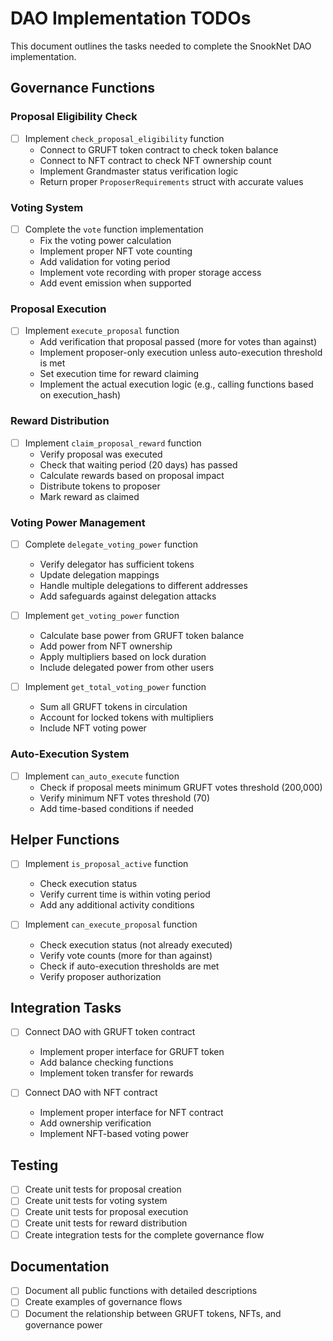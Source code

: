 # DAO Implementation TODOs

This document outlines the tasks needed to complete the SnookNet DAO implementation.

## Governance Functions

### Proposal Eligibility Check
- [ ] Implement `check_proposal_eligibility` function
  - Connect to GRUFT token contract to check token balance
  - Connect to NFT contract to check NFT ownership count
  - Implement Grandmaster status verification logic
  - Return proper `ProposerRequirements` struct with accurate values

### Voting System
- [ ] Complete the `vote` function implementation
  - Fix the voting power calculation
  - Implement proper NFT vote counting
  - Add validation for voting period
  - Implement vote recording with proper storage access
  - Add event emission when supported

### Proposal Execution
- [ ] Implement `execute_proposal` function
  - Add verification that proposal passed (more for votes than against)
  - Implement proposer-only execution unless auto-execution threshold is met
  - Set execution time for reward claiming
  - Implement the actual execution logic (e.g., calling functions based on execution_hash)

### Reward Distribution
- [ ] Implement `claim_proposal_reward` function
  - Verify proposal was executed
  - Check that waiting period (20 days) has passed
  - Calculate rewards based on proposal impact
  - Distribute tokens to proposer
  - Mark reward as claimed

### Voting Power Management
- [ ] Complete `delegate_voting_power` function
  - Verify delegator has sufficient tokens
  - Update delegation mappings
  - Handle multiple delegations to different addresses
  - Add safeguards against delegation attacks

- [ ] Implement `get_voting_power` function
  - Calculate base power from GRUFT token balance
  - Add power from NFT ownership
  - Apply multipliers based on lock duration
  - Include delegated power from other users

- [ ] Implement `get_total_voting_power` function
  - Sum all GRUFT tokens in circulation
  - Account for locked tokens with multipliers
  - Include NFT voting power

### Auto-Execution System
- [ ] Implement `can_auto_execute` function
  - Check if proposal meets minimum GRUFT votes threshold (200,000)
  - Verify minimum NFT votes threshold (70)
  - Add time-based conditions if needed

## Helper Functions

- [ ] Implement `is_proposal_active` function
  - Check execution status
  - Verify current time is within voting period
  - Add any additional activity conditions

- [ ] Implement `can_execute_proposal` function
  - Check execution status (not already executed)
  - Verify vote counts (more for than against)
  - Check if auto-execution thresholds are met
  - Verify proposer authorization

## Integration Tasks

- [ ] Connect DAO with GRUFT token contract
  - Implement proper interface for GRUFT token
  - Add balance checking functions
  - Implement token transfer for rewards

- [ ] Connect DAO with NFT contract
  - Implement proper interface for NFT contract
  - Add ownership verification
  - Implement NFT-based voting power

## Testing

- [ ] Create unit tests for proposal creation
- [ ] Create unit tests for voting system
- [ ] Create unit tests for proposal execution
- [ ] Create unit tests for reward distribution
- [ ] Create integration tests for the complete governance flow

## Documentation

- [ ] Document all public functions with detailed descriptions
- [ ] Create examples of governance flows
- [ ] Document the relationship between GRUFT tokens, NFTs, and governance power 